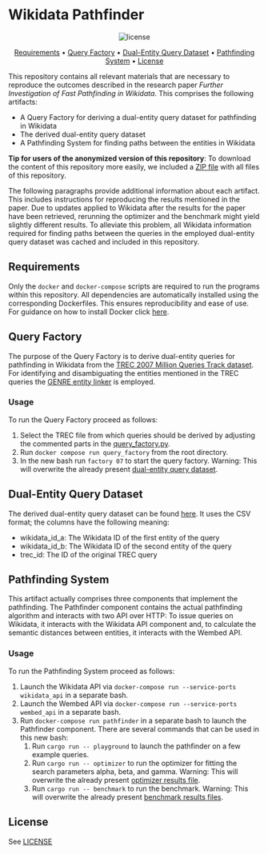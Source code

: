 # Wikidata Pathfinder

<p align="center">
    <img src="https://img.shields.io/badge/license-GPLv3-green.svg" alt="license">
    <br>
</p>

<p align="center">
    <a href="#requirements">Requirements</a>
    •
    <a href="#query-factory">Query Factory</a>
    •
    <a href="#dual-entity-query-dataset">Dual-Entity Query Dataset</a>
    •
    <a href="#pathfinding-system">Pathfinding System</a>
    •
    <a href="#license">License</a>
</p>

This repository contains all relevant materials that are necessary to reproduce the outcomes described in the research paper _Further Investigation of Fast Pathfinding in Wikidata_. This comprises the following artifacts:

 - A Query Factory for deriving a dual-entity query dataset for pathfinding in Wikidata
 - The derived dual-entity query dataset
 - A Pathfinding System for finding paths between the entities in Wikidata

__Tip for users of the anonymized version of this repository__: To download the content of this repository more easily, we included a [ZIP file](./wikidata-pathfinder-0.1.1.zip) with all files of this repository.   

The following paragraphs provide additional information about each artifact. This includes instructions for reproducing the results mentioned in the paper. Due to updates applied to Wikidata after the results for the paper have been retrieved, rerunning the optimizer and the benchmark might yield slightly different results. To alleviate this problem, all Wikidata information required for finding paths between the queries in the employed dual-entity query dataset was cached and included in this repository.

## Requirements

Only the `docker` and `docker-compose` scripts are required to run the programs within this repository. All dependencies are automatically installed using the corresponding Dockerfiles. This ensures reproducibility and ease of use. For guidance on how to install Docker click [here](https://docs.docker.com/get-docker/).

## Query Factory

The purpose of the Query Factory is to derive dual-entity queries for pathfinding in Wikidata from the [TREC 2007 Million Queries Track dataset](http://trec.nist.gov/data/million.query07.html). For identifying and disambiguating the entities mentioned in the TREC queries the [GENRE entity linker](https://github.com/facebookresearch/GENRE) is employed.

### Usage

To run the Query Factory proceed as follows:

1. Select the TREC file from which queries should be derived by adjusting the commented parts in the [query_factory.py](./src/query_factory.py). 
2. Run ``docker compose run query_factory`` from the root directory.
3. In the new bash run ``factory 07`` to start the query factory. Warning: This will overwrite the already present [dual-entity query dataset](./data/wikidata_queries_10000_topics_genre.csv).

## Dual-Entity Query Dataset

The derived dual-entity query dataset can be found [here](./data/wikidata_queries_10000_topics_genre.csv). It uses the CSV format; the columns have the following meaning:

- wikidata_id_a: The Wikidata ID of the first entity of the query
- wikidata_id_b: The Wikidata ID of the second entity of the query
- trec_id: The ID of the original TREC query

## Pathfinding System

This artifact actually comprises three components that implement the pathfinding. The Pathfinder component contains the actual pathfinding algorithm and interacts with two API over HTTP: To issue queries on Wikidata, it interacts with the Wikidata API component and, to calculate the semantic distances between entities, it interacts with the Wembed API.

### Usage

To run the Pathfinding System proceed as follows:

1. Launch the Wikidata API via `docker-compose run --service-ports wikidata_api` in a separate bash.
2. Launch the Wembed API via `docker-compose run --service-ports wembed_api` in a separate bash.
3. Run `docker-compose run pathfinder` in a separate bash to launch the Pathfinder component. There are several commands that can be used in this new bash:
    1. Run `cargo run -- playground` to launch the pathfinder on a few example queries.
    2. Run `cargo run -- optimizer` to run the optimizer for fitting the search parameters alpha, beta, and gamma. Warning: This will overwrite the already present [optimizer results file](./data/optimizer_results.csv).
    3. Run `cargo run -- benchmark` to run the benchmark. Warning: This will overwrite the already present [benchmark results files](./data/).

## License

See [LICENSE](./LICENSE)
